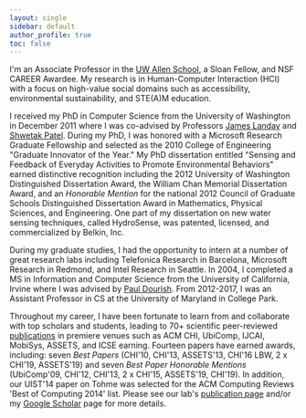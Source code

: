 ```yaml
---
layout: single
sidebar: default
author_profile: true
toc: false
---
```


I'm an Associate Professor in the [UW Allen School](http://cs.washington.edu/), a Sloan Fellow, and NSF CAREER Awardee. My research is in Human-Computer Interaction (HCI) with a focus on high-value social domains such as accessibility, environmental sustainability, and STE(A)M education.

I received my PhD in Computer Science from the University of Washington in December 2011 where I was co-advised by Professors [James Landay](https://www.landay.org/) and [Shwetak Patel](https://homes.cs.washington.edu/~shwetak/). During my PhD, I was honored with a Microsoft Research Graduate Fellowship and selected as the 2010 College of Engineering "Graduate Innovator of the Year." My PhD dissertation entitled "Sensing and Feedback of Everyday Activities to Promote Environmental Behaviors" earned distinctive recognition including the 2012 University of Washington Distinguished Dissertation Award, the William Chan Memorial Dissertation Award, and an *Honorable Mention* for the national 2012 Council of Graduate Schools Distinguished Dissertation Award in Mathematics, Physical Sciences, and Engineering. One part of my dissertation on new water sensing techniques, called HydroSense, was patented, licensed, and commercialized by Belkin, Inc.  

During my graduate studies, I had the opportunity to intern at a number of great research labs including Telefonica Research in Barcelona, Microsoft Research in Redmond, and Intel Research in Seattle. In 2004, I completed a MS in Information and Computer Science from the University of California, Irvine where I was advised by [Paul Dourish](https://www.dourish.com/). From 2012-2017, I was an Assistant Professor in CS at the University of Maryland in College Park.

Throughout my career, I have been fortunate to learn from and collaborate with top scholars and students, leading to 70+ scientific peer-reviewed [publications](https://makeabilitylab.cs.washington.edu/publications/) in premiere venues such as ACM CHI, UbiComp, IJCAI, MobiSys, ASSETS, and ICSE earning. Fourteen papers have earned awards, including: seven *Best Papers* (CHI'10, CHI'13, ASSETS'13, CHI'16 LBW, 2 x CHI'19, ASSETS'19) and seven *Best Paper Honorable Mentions* (UbiComp'09, CHI'12, CHI'13, 2 x CHI'15, ASSETS'19, CHI'19). In addition, our UIST'14 paper on Tohme was selected for the ACM Computing Reviews 'Best of Computing 2014' list. Please see our lab's [publication page](https://makeabilitylab.cs.washington.edu/publications/) and/or my [Google Scholar](https://scholar.google.com/citations?user=nExKrpsAAAAJ&hl=en) page for more details.
